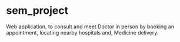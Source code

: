 # sem_project
Web application, to consult and meet Doctor in person by booking an appointment, locating nearby hospitals and, Medicine delivery.
